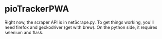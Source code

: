 # pioTrackerPWA

Right now, the scraper API is in netScrape.py. To get things working, you'll need firefox and geckodriver (get with brew). On the python side, it requires selenium and flask.
